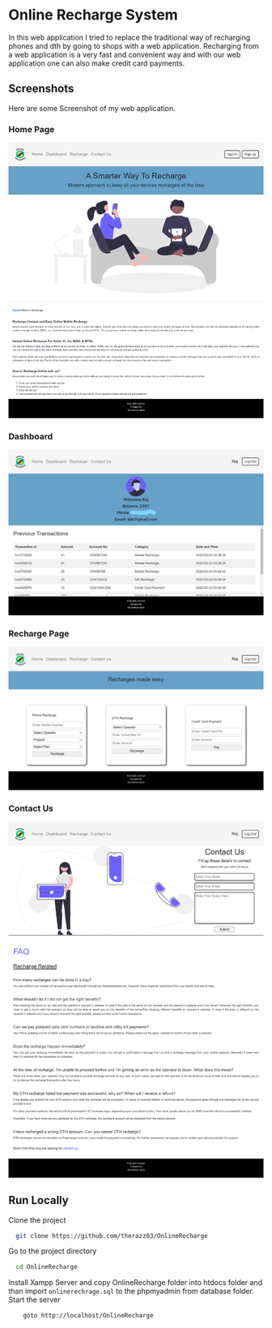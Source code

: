 # Online Recharge System

In this web application I tried to replace the traditional way of recharging phones and dth by going to shops with a web application. Recharging from a web application is a very fast and convenient way and with our web application one can also make credit card payments.

## Screenshots

Here are some Screenshot of my web application.

### Home Page

![Home Page](https://github.com/therazz03/OnlineRecharge/blob/main/screenshots/homePage.png?raw=true)

### Dashboard

![Dashboard Page](https://github.com/therazz03/OnlineRecharge/blob/main/screenshots/dashboard.jpg?raw=true)

### Recharge Page

![Recharge Page](https://github.com/therazz03/OnlineRecharge/blob/main/screenshots/recharge.png?raw=true)

### Contact Us

![Contact Us Page](https://github.com/therazz03/OnlineRecharge/blob/main/screenshots/contactUs.png?raw=true)

## Run Locally

Clone the project

```bash
  git clone https://github.com/therazz03/OnlineRecharge
```

Go to the project directory

```bash
  cd OnlineRecharge
```


Install Xampp Server and copy OnlineRecharge folder into htdocs folder and than import ``` onlinerechrage.sql ``` to the phpmyadmin from database folder.
Start the server

```bash
    goto http://localhost/OnlineRecharge
```
